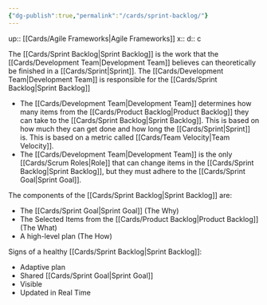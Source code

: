 ```yaml
---
{"dg-publish":true,"permalink":"/cards/sprint-backlog/"}
---
```


up:: [[Cards/Agile Frameworks\|Agile Frameworks]] 
x:: 
d:: c

The [[Cards/Sprint Backlog\|Sprint Backlog]] is the work that the [[Cards/Development Team\|Development Team]] believes can theoretically be finished in a [[Cards/Sprint\|Sprint]]. 
The [[Cards/Development Team\|Development Team]] is responsible for the [[Cards/Sprint Backlog\|Sprint Backlog]] 
- The [[Cards/Development Team\|Development Team]] determines how many items from the [[Cards/Product Backlog\|Product Backlog]] they can take to the [[Cards/Sprint Backlog\|Sprint Backlog]]. This is based on how much they can get done and how long the [[Cards/Sprint\|Sprint]] is. This is based on a metric called [[Cards/Team Velocity\|Team Velocity]].  
- The [[Cards/Development Team\|Development Team]] is the only [[Cards/Scrum Roles\|Role]] that can change items in the [[Cards/Sprint Backlog\|Sprint Backlog]], but they must adhere to the [[Cards/Sprint Goal\|Sprint Goal]].  

The components of the [[Cards/Sprint Backlog\|Sprint Backlog]] are:
- The [[Cards/Sprint Goal\|Sprint Goal]] (The Why)
- The Selected Items from the [[Cards/Product Backlog\|Product Backlog]] (The What)
- A high-level plan (The How)

Signs of a healthy [[Cards/Sprint Backlog\|Sprint Backlog]]:
- Adaptive plan
- Shared [[Cards/Sprint Goal\|Sprint Goal]] 
- Visible
- Updated in Real Time